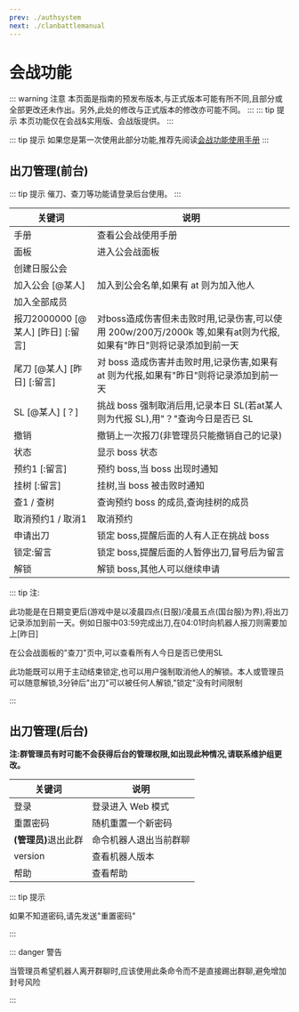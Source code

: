 ```yaml
---
prev: ./authsystem
next: ./clanbattlemanual
---
```

# 会战功能
::: warning 注意
本页面是指南的预发布版本,与正式版本可能有所不同,且部分或全部更改还未作出。另外,此处的修改与正式版本的修改亦可能不同。
:::
::: tip 提示
本页功能仅在会战&实用版、会战版提供。
:::

::: tip 提示
如果您是第一次使用此部分功能,推荐先阅读[会战功能使用手册](/guide/clanbattlemanual)
:::

## 出刀管理(前台)

::: tip 提示
催刀、查刀等功能请登录后台使用。
:::


| 关键词                 | 说明                                                     |
| ---------------------- | -------------------------------------------------------- |
| 手册                   | 查看公会战使用手册                                         |
| 面板                   | 进入公会战面板                                           |
| 创建日服公会           |                                                          |
| 加入公会 \[@某人\]     | 加入到公会名单,如果有 at 则为加入他人                   |
| 加入全部成员           |                                                          |
| 报刀2000000 \[@某人\] \[昨日\] \[:留言\] | 对boss造成伤害但未击败时用,记录伤害,可以使用 200w/200万/2000k 等,如果有at则为代报,如果有"昨日"则将记录添加到前一天<Badge text="1" type="warning"/> |
| 尾刀 \[@某人\] \[昨日\] \[:留言\] | 对 boss 造成伤害并击败时用,记录伤害,如果有 at 则为代报,如果有"昨日"则将记录添加到前一天<Badge text="1" type="warning"/> |
| SL \[@某人\] \[？\]              | 挑战 boss 强制取消后用,记录本日 SL(若at某人则为代报 SL)<Badge text="2" type="warning"/>,用"？"查询今日是否已 SL  |
| 撤销                   | 撤销上一次报刀(非管理员只能撤销自己的记录)             |
| 状态                   | 显示 boss 状态                                           |
| 预约1 \[:留言\]        | 预约 boss,当 boss 出现时通知                            |
| 挂树 \[:留言\]          | 挂树,当 boss 被击败时通知                               |
| 查1 / 查树             | 查询预约 boss 的成员,查询挂树的成员                     |
| 取消预约1 / 取消1       | 取消预约                                                 |
| 申请出刀                | 锁定 boss,提醒后面的人有人正在挑战 boss                |
| 锁定:留言               | 锁定 boss,提醒后面的人暂停出刀,冒号后为留言           |
| 解锁<Badge text="3" type="warning"/>                   | 解锁 boss,其他人可以继续申请                           |

::: tip 注:
<p><Badge text="1" type="warning"/>此功能是在日期变更后(游戏中是以凌晨四点(日服)/凌晨五点(国台服)为界),将出刀记录添加到前一天。例如日服中03:59完成出刀,在04:01时向机器人报刀则需要加上[昨日]</p>

<p><Badge text="2" type="warning"/>在公会战面板的"查刀"页中,可以查看所有人今日是否已使用SL</P> 

<p><Badge text="3" type="warning"/>此功能既可以用于主动结束锁定,也可以用户强制取消他人的解锁。本人或管理员可以随意解锁,3分钟后"出刀"可以被任何人解锁,"锁定"没有时间限制</p>  
:::

## 出刀管理(后台)

<b>注:群管理员有时可能不会获得后台的管理权限,如出现此种情况,请联系维护组更改。</B>

| 关键词  | 说明              |
| ------- | ----------------- |
| 登录<Badge text="4" type="warning"/>    | 登录进入 Web 模式 |
| 重置密码 | 随机重置一个新密码 |
| <b>(管理员)</B>退出此群<Badge text="5" type="warning"/> | 命令机器人退出当前群聊 |
| version | 查看机器人版本    |
| 帮助    | 查看帮助          |

::: tip 提示
<p><Badge text="4" type="warning"/>如果不知道密码,请先发送"重置密码"</p>
:::

::: danger 警告
<p><Badge text="5" type="warning"/>当管理员希望机器人离开群聊时,应该使用此条命令而不是直接踢出群聊,避免增加封号风险</p>
:::

